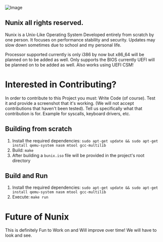 ![Image](https://github.com/user-attachments/assets/ceaf6f84-0ba8-4df5-b7ea-014fb0951aaf)

Nunix all rights reserved.
--------------------------

Nunix is a Unix-Like Operating System Developed entirely from scratch by one person.
It focuses on performance stability and security.
Updates may slow down sometimes due to school and my personal life.

Processor supported currently is only i386 by now but x86_64 will be planned on to be added as well.
Only supports the BIOS currently UEFI will be planned on to be added as well.
Also works using UEFI CSM!

# Interested in Contributing?
In order to contribute to this Project you must:
Write Code (of course).
Test it and provide a screenshot that it's working.
(We will not accept contributions that haven't been tested).
Tell us specifically what that contribution is for.
Example for syscalls, keyboard drivers, etc.

## Building from scratch
1. Install the required dependencies: `sudo apt-get update && sudo apt-get install qemu-system nasm mtool gcc-multilib`
2. Build: `make`
3. After building a `bunix.iso` file will be provided in the project's root directory

## Build and Run
1. Install the required dependencies: `sudo apt-get update && sudo apt-get install qemu-system nasm mtool gcc-multilib`
2. Execute: `make run`

# Future of Nunix
This is definitely Fun to Work on and Will improve over time!
We will have to look and see.


